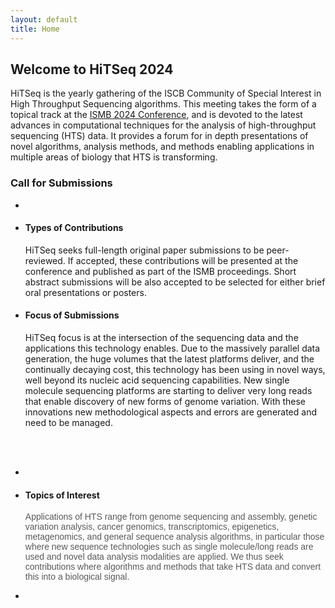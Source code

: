 ```yaml
---
layout: default
title: Home
---
```



<div class="box">
            <h2>Welcome to HiTSeq 2024<!-- Place this tag where you want the +1 button to render. -->
            </h2>
            HiTSeq is the yearly gathering of the ISCB Community of Special
            Interest in High Throughput Sequencing algorithms. This meeting
            takes the form of a topical track at the <a href="https://www.iscb.org/ismb2024"
              target="_top">ISMB 2024 Conference</a>, and is devoted to the
            latest advances in computational techniques for the analysis of
            high-throughput sequencing (HTS) data. It provides a forum for in
            depth presentations of novel algorithms, analysis methods, and
            methods enabling applications in multiple areas of biology that HTS
            is transforming.
</div>

<div id="col1">
            <h3>Call for Submissions</h3>
            <ul class="section-list">
              <li class="first"> <br />
              </li>
              <li>
                <h4>Types of Contributions</h4>
                HiTSeq seeks full-length original paper submissions to be
                peer-reviewed. If accepted, these contributions will be
                presented at the conference and published as part of the ISMB
                proceedings. Short abstract submissions will be also accepted to
                be selected for either brief oral presentations or posters. </li>
              <li>
                <h4>Focus of Submissions</h4>
                <span> HiTSeq focus is at the intersection of the sequencing
                  data and the applications this technology enables. Due to the
                  massively parallel data generation, the huge volumes that the
                  latest platforms deliver, and the continually decaying cost,
                  this technology has been using in novel ways, well beyond its
                  nucleic acid sequencing capabilities. New single molecule
                  sequencing platforms are starting to deliver very long reads
                  that enable discovery of new forms of genome variation. With
                  these innovations new methodological aspects and errors are
                  generated and need to be managed.
                  <p></p>
                </span><span style="font-size:10.5pt;font-family:&quot;Arial&quot;,&quot;sans-serif&quot;;color:#595959"><b></b></span></li>
            </ul>
</div>

<div id="col2"><br />
            <br />
            <ul class="section-list">
              <li class="first"> <br />
              </li>
              <li>
                <h4>Topics of Interest<span style="font-size:10.5pt;font-family:&quot;Arial&quot;,&quot;sans-serif&quot;;color:#595959"><span
                      style="color: #212121;"></span></span></h4>
                <span style="font-size:10.5pt;font-family:&quot;Arial&quot;,&quot;sans-serif&quot;;color:#595959">
                  Applications of HTS range from genome sequencing and assembly,
                  genetic variation analysis, cancer genomics, transcriptomics,
                  epigenetics, metagenomics, and general sequence analysis
                  algorithms, in particular those where new sequence
                  technologies such as single molecule/long reads are used and
                  novel data analysis modalities are applied. We thus seek
                  contributions where algorithms and methods that take HTS data
                  and convert this into a biological signal.  <br />
                  <p> </p>
                </span> </li>
              <li class="last"><br />
              </li>
            </ul>
            <p><br />
            </p>
            <ul class="section-list">
            </ul>
</div>
          
